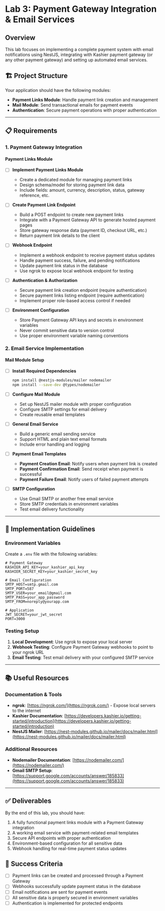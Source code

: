 # Lab 3: Payment Gateway Integration & Email Services

## Overview
This lab focuses on implementing a complete payment system with email notifications using NestJS, integrating with Kashier payment gateway (or any other payment gateway) and setting up automated email services.

## 🏗️ Project Structure
Your application should have the following modules:
- **Payment Links Module**: Handle payment link creation and management
- **Mail Module**: Send transactional emails for payment events
- **Authentication**: Secure payment operations with proper authentication

---

## 📋 Requirements

### 1. Payment Gateway Integration

#### Payment Links Module
- [ ] **Implement Payment Links Module**
  - Create a dedicated module for managing payment links
  - Design schema/model for storing payment link data
  - Include fields: amount, currency, description, status, gateway reference, etc.

- [ ] **Create Payment Link Endpoint**
  - Build a POST endpoint to create new payment links
  - Integrate with a Payment Gateway API to generate hosted payment pages
  - Store gateway response data (payment ID, checkout URL, etc.)
  - Return payment link details to the client

- [ ] **Webhook Endpoint**
  - Implement a webhook endpoint to receive payment status updates
  - Handle payment success, failure, and pending notifications
  - Update payment link status in the database
  - Use ngrok to expose local webhook endpoint for testing

- [ ] **Authentication & Authorization**
  - Secure payment link creation endpoint (require authentication)
  - Secure payment links listing endpoint (require authentication)
  - Implement proper role-based access control if needed

- [ ] **Environment Configuration**
  - Store Payment Gateway API keys and secrets in environment variables
  - Never commit sensitive data to version control
  - Use proper environment variable naming conventions

### 2. Email Service Implementation

#### Mail Module Setup
- [ ] **Install Required Dependencies**
  ```bash
  npm install @nestjs-modules/mailer nodemailer
  npm install --save-dev @types/nodemailer
  ```

- [ ] **Configure Mail Module**
  - Set up NestJS mailer module with proper configuration
  - Configure SMTP settings for email delivery
  - Create reusable email templates

- [ ] **General Email Service**
  - Build a generic email sending service
  - Support HTML and plain text email formats
  - Include error handling and logging

- [ ] **Payment Email Templates**
  - **Payment Creation Email**: Notify users when payment link is created
  - **Payment Confirmation Email**: Send receipt when payment is successful
  - **Payment Failure Email**: Notify users of failed payment attempts

- [ ] **SMTP Configuration**
  - Use Gmail SMTP or another free email service
  - Store SMTP credentials in environment variables
  - Test email delivery functionality

---

## 🔧 Implementation Guidelines

### Environment Variables
Create a `.env` file with the following variables:
```env
# Payment Gateway
KASHIER_API_KEY=your_kashier_api_key
KASHIER_SECRET_KEY=your_kashier_secret_key

# Email Configuration
SMTP_HOST=smtp.gmail.com
SMTP_PORT=587
SMTP_USER=your_email@gmail.com
SMTP_PASS=your_app_password
SMTP_FROM=noreply@yourapp.com

# Application
JWT_SECRET=your_jwt_secret
PORT=3000
```

### Testing Setup
1. **Local Development**: Use ngrok to expose your local server
2. **Webhook Testing**: Configure Payment Gateway webhooks to point to your ngrok URL
3. **Email Testing**: Test email delivery with your configured SMTP service

---

## 📚 Useful Resources

### Documentation & Tools
- **ngrok**: [https://ngrok.com/](https://ngrok.com/) - Expose local servers to the internet
- **Kashier Documentation**: [https://developers.kashier.io/getting-started/introduction](https://developers.kashier.io/getting-started/introduction)
- **NestJS Mailer**: [https://nest-modules.github.io/mailer/docs/mailer.html](https://nest-modules.github.io/mailer/docs/mailer.html)

### Additional Resources
- **Nodemailer Documentation**: [https://nodemailer.com/](https://nodemailer.com/)
- **Gmail SMTP Setup**: [https://support.google.com/accounts/answer/185833](https://support.google.com/accounts/answer/185833)

---

## ✅ Deliverables

By the end of this lab, you should have:
1. A fully functional payment links module with a Payment Gateway integration
2. A working email service with payment-related email templates
3. Secure API endpoints with proper authentication
4. Environment-based configuration for all sensitive data
5. Webhook handling for real-time payment status updates

## 🎯 Success Criteria
- [ ] Payment links can be created and processed through a Payment Gateway
- [ ] Webhooks successfully update payment status in the database
- [ ] Email notifications are sent for payment events
- [ ] All sensitive data is properly secured in environment variables
- [ ] Authentication is implemented for protected endpoints